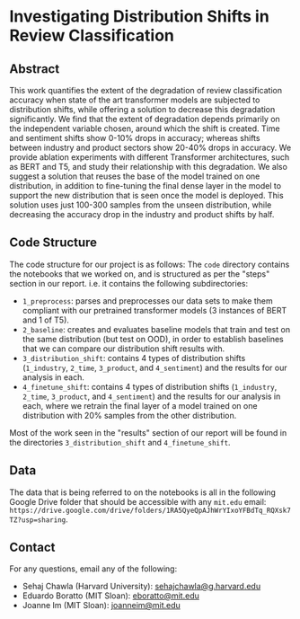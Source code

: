 # Investigating Distribution Shifts in Review Classification

## Abstract

This work quantifies the extent of the degradation of review classification accuracy when state of the art transformer models are subjected to distribution shifts, while offering a solution to decrease this degradation significantly. We find that the extent of degradation depends primarily on the independent variable chosen, around which the shift is created. Time and sentiment shifts show 0-10\% drops in accuracy; whereas shifts between industry and product sectors show 20-40\% drops in accuracy. We provide ablation experiments with different Transformer architectures, such as BERT and T5, and study their relationship with this degradation. We also suggest a solution that reuses the base of the model trained on one distribution, in addition to fine-tuning the final dense layer in the model to support the new distribution that is seen once the model is deployed. This solution uses just 100-300 samples from the unseen distribution, while decreasing the accuracy drop in the industry and product shifts by half.

## Code Structure

The code structure for our project is as follows:
The `code` directory contains the notebooks that we worked on, and is structured as per the "steps" section in our report. i.e. it contains the following subdirectories:
* `1_preprocess`: parses and preprocesses our data sets to make them compliant with our pretrained transformer models (3 instances of BERT and 1 of T5).
* `2_baseline`: creates and evaluates baseline models that train and test on the same distribution (but test on OOD), in order to establish baselines that we can compare our distribution shift results with.
* `3_distribution_shift`: contains 4 types of distribution shifts (`1_industry`, `2_time`, `3_product`, and `4_sentiment`) and the results for our analysis in each. 
* `4_finetune_shift`: contains 4 types of distribution shifts (`1_industry`, `2_time`, `3_product`, and `4_sentiment`) and the results for our analysis in each, where we retrain the final layer of a model trained on one distribution with 20% samples from the other distribution. 

Most of the work seen in the "results" section of our report will be found in the directories `3_distribution_shift` and `4_finetune_shift`.

## Data

The data that is being referred to on the notebooks is all in the following Google Drive folder that should be accessible with any `mit.edu` email: `https://drive.google.com/drive/folders/1RA5QyeQpAJhWrYIxoYFBdTq_RQXsk7TZ?usp=sharing`.

## Contact

For any questions, email any of the following:
* Sehaj Chawla (Harvard University): sehajchawla@g.harvard.edu
* Eduardo Boratto (MIT Sloan): eboratto@mit.edu
* Joanne Im (MIT Sloan): joanneim@mit.edu

